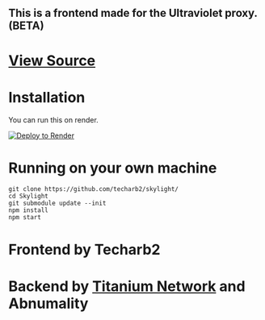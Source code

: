 <h2>This is a frontend made for the Ultraviolet proxy. (BETA)</h2>

# <a href='https://github.com/titaniumnetwork-dev/ultraviolet-node'>View Source</a>
# Installation
You can run this on render.

[![Deploy to Render](https://binbashbanana.github.io/deploy-buttons/buttons/render/render.svg)](https://render.com/deploy?repo=https://github.com/techarb2/Skylight)

# Running on your own machine

```
git clone https://github.com/techarb2/skylight/
cd Skylight
git submodule update --init
npm install
npm start
```
# Frontend by Techarb2
		      
# Backend by <a href="https://github.com/titaniumnetwork-dev">Titanium Network</a> and Abnumality
